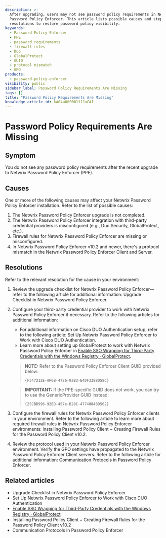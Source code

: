 ```yaml
---
description: >-
  After upgrading, users may not see password policy requirements in Netwrix
  Password Policy Enforcer. This article lists possible causes and step-by-step
  resolutions to restore password policy visibility.
keywords:
  - Password Policy Enforcer
  - PPE
  - password requirements
  - firewall rules
  - Duo
  - GlobalProtect
  - GUID
  - protocol mismatch
  - GPO
products:
  - password-policy-enforcer
visibility: public
sidebar_label: Password Policy Requirements Are Missing
tags: []
title: "Password Policy Requirements Are Missing"
knowledge_article_id: kA04u00000111JuCAI
---
```


# Password Policy Requirements Are Missing

## Symptom

You do not see any password policy requirements after the recent upgrade to Netwrix Password Policy Enforcer (PPE).

## Causes

One or more of the following causes may affect your Netwrix Password Policy Enforcer installation. Refer to the list of possible causes:

1. The Netwrix Password Policy Enforcer upgrade is not completed.
2. The Netwrix Password Policy Enforcer integration with third-party credential providers is misconfigured (e.g., Duo Security, GlobalProtect, etc.).
3. Firewall rules for Netwrix Password Policy Enforcer are missing or misconfigured.
4. In Netwrix Password Policy Enforcer v10.2 and newer, there's a protocol mismatch in the Netwrix Password Policy Enforcer Client and Server.

## Resolutions

Refer to the relevant resolution for the cause in your environment:

1. Review the upgrade checklist for Netwrix Password Policy Enforcer—refer to the following article for additional information: Upgrade Checklist in Netwrix Password Policy Enforcer.

2. Configure your third-party credential provider to work with Netwrix Password Policy Enforcer if necessary. Refer to the following articles for additional information:

   - For additional information on Cisco DUO Authentication setup, refer to the following article: Set Up Netwrix Password Policy Enforcer to Work with Cisco DUO Authentication.
   - Learn more about setting up GlobalProtect to work with Netwrix Password Policy Enforcer in [Enable SSO Wrapping for Third-Party Credentials with the Windows Registry ⸱ GlobalProtect](https://docs.paloaltonetworks.com/globalprotect/9-1/globalprotect-admin/globalprotect-apps/deploy-app-settings-transparently/deploy-app-settings-to-windows-endpoints/enable-sso-wrapping-for-third-party-credentials-with-the-windows-registry).

   > **NOTE:** Refer to the Password Policy Enforcer Client GUID provided below:
   >
   > ```Registry
   > {F347212E-AF6B-4726-92B3-E4DF3388D58C}
   > ```

   > **IMPORTANT:** If the PPE-specific GUID does not work, you can try to use the GenericProvider GUID instead:
   >
   > ```Registry
   > {25CBB996-92ED-457e-B28C-4774084BD562}
   > ```

3. Configure the firewall rules for Netwrix Password Policy Enforcer clients in your environment. Refer to the following article to learn more about required firewall rules in Netwrix Password Policy Enforcer environments: Installing Password Policy Client − Creating Firewall Rules for the Password Policy Client v10.2.

4. Review the protocol used in your Netwrix Password Policy Enforcer environment. Verify the GPO settings have propagated to the Netwrix Password Policy Enforcer Client servers. Refer to the following article for additional information: Communication Protocols in Password Policy Enforcer.

## Related articles

- Upgrade Checklist in Netwrix Password Policy Enforcer
- Set Up Netwrix Password Policy Enforcer to Work with Cisco DUO Authentication
- [Enable SSO Wrapping for Third-Party Credentials with the Windows Registry ⸱ GlobalProtect](https://docs.paloaltonetworks.com/globalprotect/9-1/globalprotect-admin/globalprotect-apps/deploy-app-settings-transparently/deploy-app-settings-to-windows-endpoints/enable-sso-wrapping-for-third-party-credentials-with-the-windows-registry)
- Installing Password Policy Client − Creating Firewall Rules for the Password Policy Client v10.2
- Communication Protocols in Password Policy Enforcer
